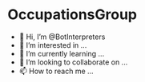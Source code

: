 # OccupationsGroup

- 👋 Hi, I’m @BotInterpreters
- 👀 I’m interested in ...
- 🌱 I’m currently learning ...
- 💞️ I’m looking to collaborate on ...
- 📫 How to reach me ...

<!---
BotInterpreters/BotInterpreters is a ✨ special ✨ repository because its `README.md` (this file) appears on your GitHub profile.
You can click the Preview link to take a look at your changes.
--->
